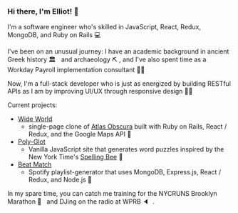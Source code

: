 ### Hi there, I'm Elliot! 👋

I'm a software engineer who's skilled in JavaScript, React, Redux, MongoDB, and Ruby on Rails 💻 &nbsp;

I've been on an unusual journey: I have an academic background in ancient Greek history 🏛️ &nbsp; and archaeology ⛏️&nbsp;, and I've also spent time as a Workday Payroll implementation consultant 👨‍💼 &nbsp;

Now, I'm a full-stack developer who is just as energized by building RESTful APIs as I am by improving UI/UX through responsive design 👨‍💻 &nbsp;


Current projects:
* [Wide World](https://github.com/elliot-wilson/WideWorld)
    * single-page clone of [Atlas Obscura](https://www.atlasobscura.com/) built with Ruby on Rails, React / Redux, and the Google Maps API 🧭 &nbsp;
* [Poly-Glot](https://github.com/elliot-wilson/poly-glot)
    * Vanilla JavaScript site that generates word puzzles inspired by the New York Time's [Spelling Bee](https://www.nytimes.com/puzzles/spelling-bee) 🐝 &nbsp;
* [Beat Match](https://github.com/FarzamA/BeatMatch)
    * Spotify playlist-generator that uses MongoDB, Express.js, React / Redux, and Node.js 🎵 &nbsp;

In my spare time, you can catch me training for the NYCRUNS Brooklyn Marathon 🏃 &nbsp; and DJing on the radio at WPRB 🔈 &nbsp;.

<!--
**elliot-wilson/elliot-wilson** is a ✨ _special_ ✨ repository because its `README.md` (this file) appears on your GitHub profile.

Here are some ideas to get you started:

- 🔭 I’m currently working on ...
- 🌱 I’m currently learning ...
- 👯 I’m looking to collaborate on ...
- 🤔 I’m looking for help with ...
- 💬 Ask me about ...
- 📫 How to reach me: ...
- 😄 Pronouns: ...
- ⚡ Fun fact: ...
-->
